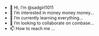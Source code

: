 - 👋 Hi, I’m @sadgirl1011
- 👀 I’m interested in money money money...
- 🌱 I’m currently learning everything...
- 💞️ I’m looking to collaborate on coinbase...
- 📫 How to reach me ...

<!---
sadgirl1011/sadgirl1011 is a ✨ special ✨ repository because its `README.md` (this file) appears on your GitHub profile.
You can click the Preview link to take a look at your changes.
--->

